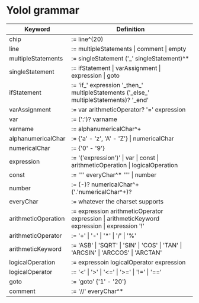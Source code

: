 # Yolol grammar

|Keyword |Definition |
|--|--|
chip |:= line^(20)
line |:= multipleStatements \| comment \| empty
multipleStatements |:= singleStatement ('\_' singleStatement)^\*
singleStatement |:= ifStatement \| varAssignment \| expression \| goto
ifStatement |:= 'if\_' expression '\_then\_' multipleStatements ('\_else\_' multipleStatements)? '\_end'
varAssignment |:= var arithmeticOperator? '=' expression
var |:= (':')? varname
varname |:= alphanumericalChar^+
alphanumericalChar |:= \{'a' - 'z', 'A' - 'Z'\} \| numericalChar
numericalChar |:= \{'0' - '9'\}
expression |:= '('expression')' \| var \| const \| arithmeticOperation \| logicalOperation
const |:= '"' everyChar^\* '"' \| number
number |:= (-)? numericalChar^+ ('.'numericalChar^+)?
everyChar |:= whatever the charset supports
arithmeticOperation |:= expression arithmeticOperator expression \| arithmeticKeyword expression \| expression '!'
arithmeticOperator |:= '+' \| '-' \| '\*' \| '/' \| '%'
arithmeticKeyword |:= 'ASB' \| 'SQRT' \| 'SIN' \| 'COS' \| 'TAN' \| 'ARCSIN' \| 'ARCCOS' \| 'ARCTAN'
logicalOperation |:= expressoin logicalOperator expression
logicalOperator |:= '<' \| '>' \| '<=' \| '>=' \| '!=' \| '=='
goto |:= 'goto' {'1' - '20'}
comment |:= '//' everyChar^\*
